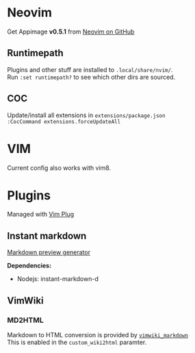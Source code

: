 
# Neovim

Get Appimage **v0.5.1** from [Neovim on GitHub](https://github.com/neovim/neovim)

## Runtimepath

Plugins and other stuff are installed to `.local/share/nvim/`.  
Run `:set runtimepath?` to see which other dirs are sourced.

## COC

Update/install all extensions in `extensions/package.json`  
`:CocCommand extensions.forceUpdateAll`

# VIM

Current config also works with vim8.

# Plugins

Managed with [Vim Plug](https://github.com/junegunn/vim-plug)

## Instant markdown

[Markdown preview generator](https://github.com/instant-markdown/vim-instant-markdown)  

**Dependencies:**  

- Nodejs: instant-markdown-d

## VimWiki

### MD2HTML

Markdown to HTML conversion is provided by
[`vimwiki_markdown`](https://github.com/WnP/vimwiki_markdown/)  
This is enabled in the `custom_wiki2html` paramter.
